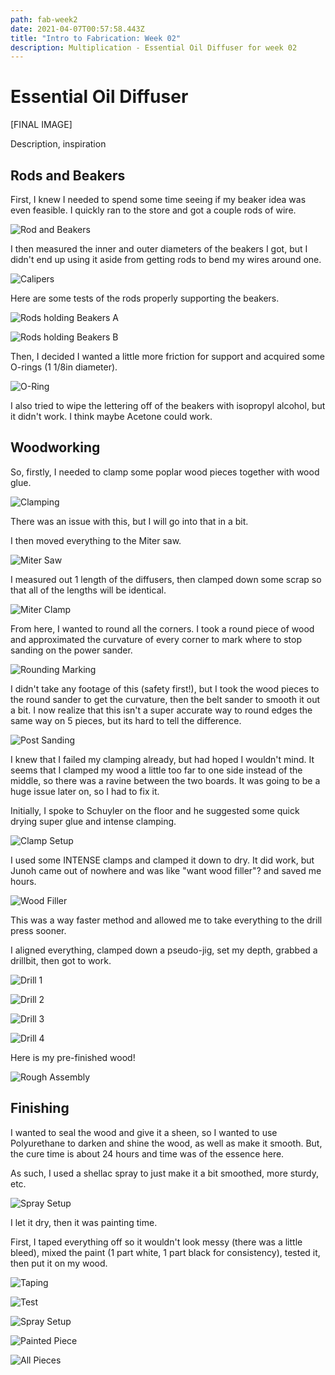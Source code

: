 ```yaml
---
path: fab-week2
date: 2021-04-07T00:57:58.443Z
title: "Intro to Fabrication: Week 02"
description: Multiplication - Essential Oil Diffuser for week 02
---
```

# Essential Oil Diffuser

[FINAL IMAGE]

Description, inspiration

## Rods and Beakers

First, I knew I needed to spend some time seeing if my beaker idea was even feasible. I quickly ran to the store and got a couple rods of wire.

![Rod and Beakers](/../assets/fab/week02/rod1.jpg)

I then measured the inner and outer diameters of the beakers I got, but I didn't end up using it aside from getting rods to bend my wires around one. 

![Calipers](/../assets/fab/week02/rod2.jpg)

Here are some tests of the rods properly supporting the beakers.

![Rods holding Beakers A](/../assets/fab/week02/rod3.jpg)

![Rods holding Beakers B](/../assets/fab/week02/rod4.jpg)

Then, I decided I wanted a little more friction for support and acquired some O-rings (1 1/8in diameter). 

![O-Ring](/../assets/fab/week02/oring.jpg)

I also tried to wipe the lettering off of the beakers with isopropyl alcohol, but it didn't work. I think maybe Acetone could work. 


## Woodworking

So, firstly, I needed to clamp some poplar wood pieces together with wood glue. 

![Clamping](/../assets/fab/week02/clamp1.jpg)

There was an issue with this, but I will go into that in a bit.

I then moved everything to the Miter saw.

![Miter Saw](/../assets/fab/week02/miter1.jpg)

I measured out 1 length of the diffusers, then clamped down some scrap so that all of the lengths will be identical.

![Miter Clamp](/../assets/fab/week02/miter2.jpg)

From here, I wanted to round all the corners. 
I took a round piece of wood and approximated the curvature of every corner to mark where to stop sanding on the power sander. 

![Rounding Marking](/../assets/fab/week02/rounding1.jpg)

I didn't take any footage of this (safety first!), but I took the wood pieces to the round sander to get the curvature, then the belt sander to smooth it out a bit. I now realize that this isn't a super accurate way to round edges the same way on 5 pieces, but its hard to tell the difference. 

![Post Sanding](/../assets/fab/week02/rounding2.jpg)

I knew that I failed my clamping already, but had hoped I wouldn't mind. It seems that I clamped my wood a little too far to one side instead of the middle, so there was a ravine between the two boards. It was going to be a huge issue later on, so I had to fix it. 

Initially, I spoke to Schuyler on the floor and he suggested some quick drying super glue and intense clamping. 

![Clamp Setup](/../assets/fab/week02/flatten1.jpg)

I used some INTENSE clamps and clamped it down to dry. It did work, but Junoh came out of nowhere and was like "want wood filler"? and saved me hours. 

![Wood Filler](/../assets/fab/week02/flatten2.jpg)

This was a way faster method and allowed me to take everything to the drill press sooner. 

I aligned everything, clamped down a pseudo-jig, set my depth, grabbed a drillbit, then got to work.

![Drill 1](/../assets/fab/week02/hole1.jpg)

![Drill 2](/../assets/fab/week02/hole2.jpg)

![Drill 3](/../assets/fab/week02/hole3.jpg)

![Drill 4](/../assets/fab/week02/hole4.jpg)

Here is my pre-finished wood!

![Rough Assembly](/../assets/fab/week02/roughassembly.JPG)

## Finishing

I wanted to seal the wood and give it a sheen, so I wanted to use Polyurethane to darken and shine the wood, as well as make it smooth. But, the cure time is about 24 hours and time was of the essence here.

As such, I used a shellac spray to just make it a bit smoothed, more sturdy, etc. 

![Spray Setup](/../assets/fab/week02/finished1.jpg)

I let it dry, then it was painting time.

First, I taped everything off so it wouldn't look messy (there was a little bleed), mixed the paint (1 part white, 1 part black for consistency), tested it, then put it on my wood. 

![Taping](/../assets/fab/week02/finished2.jpg)

![Test](/../assets/fab/week02/finished3.jpg)

![Spray Setup](/../assets/fab/week02/finished4.jpg)

![Painted Piece](/../assets/fab/week02/finished6.jpg)

![All Pieces](/../assets/fab/week02/finished5.jpg)